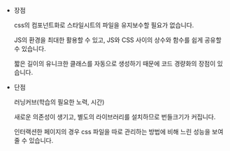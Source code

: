 - 장점
    
    css의 컴포넌트화로 스타일시트의 파일을 유지보수할 필요가 없습니다.
    
    JS의 환경을 최대한 활용할 수 있고, JS와 CSS 사이의 상수와 함수를 쉽게 공유할 수 있습니다.
    
    짧은 길이의 유니크한 클래스를 자동으로 생성하기 때문에 코드 경량화의 장점이 있습니다.
    
- 단점
    
    러닝커브(학습의 필요한 노력, 시간)
    
    새로운 의존성이 생기고, 별도의 라이브러리를 설치하므로 번들크기가 커집니다.
    
    인터랙션한 페이지의 경우 css 파일을 따로 관리하는 방법에 비해 느린 성능을 보여줄 수 있습니다.
